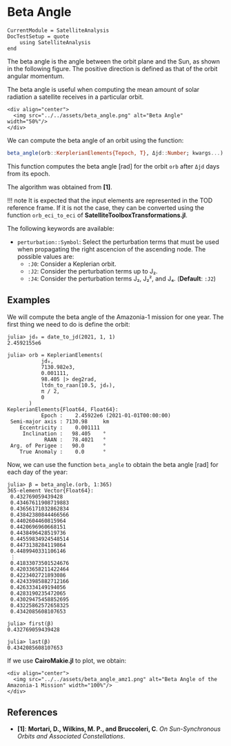 Beta Angle
==========

```@meta
CurrentModule = SatelliteAnalysis
DocTestSetup = quote
    using SatelliteAnalysis
end
```

The beta angle is the angle between the orbit plane and the Sun, as shown in the following
figure. The positive direction is defined as that of the orbit angular momentum.

The beta angle is useful when computing the mean amount of solar radiation a satellite
receives in a particular orbit.

```@raw html
<div align="center">
  <img src="../../assets/beta_angle.png" alt="Beta Angle" width="50%"/>
</div>
```

We can compute the beta angle of an orbit using the function:

```julia
beta_angle(orb::KerplerianElements{Tepoch, T}, Δjd::Number; kwargs...) -> Float64
```

This function computes the beta angle [rad] for the orbit `orb` after `Δjd` days from its
epoch.

The algorithm was obtained from **[1]**.

!!! note
    It is expected that the input elements are represented in the TOD reference frame. If it
    is not the case, they can be converted using the function `orb_eci_to_eci` of
    **SatelliteToolboxTransformations.jl**.

The following keywords are available:

- `perturbation::Symbol`: Select the perturbation terms that must be used when propagating
  the right ascencion of the ascending node. The possible values are:
    - `:J0`: Consider a Keplerian orbit.
    - `:J2`: Consider the perturbation terms up to J₂.
    - `:J4`: Consider the perturbation terms J₂, J₂², and J₄.
    (**Default**: `:J2`)

## Examples

We will compute the beta angle of the Amazonia-1 mission for one year. The first thing we
need to do is define the orbit:

```jldoctest beta_angle
julia> jd₀ = date_to_jd(2021, 1, 1)
2.4592155e6

julia> orb = KeplerianElements(
           jd₀,
           7130.982e3,
           0.001111,
           98.405 |> deg2rad,
           ltdn_to_raan(10.5, jd₀),
           π / 2,
           0
       )
KeplerianElements{Float64, Float64}:
           Epoch :    2.45922e6 (2021-01-01T00:00:00)
 Semi-major axis : 7130.98     km
    Eccentricity :    0.001111
     Inclination :   98.405    °
            RAAN :   78.4021   °
 Arg. of Perigee :   90.0      °
    True Anomaly :    0.0      °
```

Now, we can use the function `beta_angle` to obtain the beta angle [rad] for each day of the
year:

```jldoctest beta_angle
julia> β = beta_angle.(orb, 1:365)
365-element Vector{Float64}:
 0.432769059439428
 0.43467611908719883
 0.43656171032862834
 0.43842380844466566
 0.4402604460815964
 0.4420696960668151
 0.4438496428519736
 0.44559834924548514
 0.4473138284119864
 0.4489940331106146
 ⋮
 0.41833073501524676
 0.42033658211422464
 0.4223402721893086
 0.42433985882712166
 0.4263334149194056
 0.4283190235472065
 0.43029475458852695
 0.43225862572658325
 0.4342085608107653
```

```jldoctest beta_angle
julia> first(β)
0.432769059439428

julia> last(β)
0.4342085608107653
```

If we use **CairoMakie.jl** to plot, we obtain:

```@raw html
<div align="center">
  <img src="../../assets/beta_angle_amz1.png" alt="Beta Angle of the Amazonia-1 Mission" width="100%"/>
</div>
```

## References

- **[1]**: **Mortari, D., Wilkins, M. P., and Bruccoleri, C**. _On Sun-Synchronous Orbits and
  Associated Constellations_.
